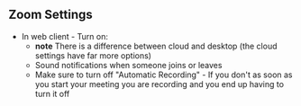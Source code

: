 ## Zoom Settings
* In web client - Turn on:
  * **note** There is a difference between cloud and desktop (the cloud settings have far more options)
  * Sound notifications when someone joins or leaves
  * Make sure to turn off "Automatic Recording" - If you don't as soon as you start your meeting you are recording and you end up having to turn it off

